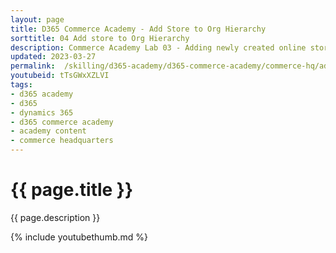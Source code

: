 ```yaml
---
layout: page
title: D365 Commerce Academy - Add Store to Org Hierarchy
sorttitle: 04 Add store to Org Hierarchy
description: Commerce Academy Lab 03 - Adding newly created online store to Organization Hierarchies for various business purposes such as for Retail assortment and reporting.
updated: 2023-03-27
permalink:  /skilling/d365-academy/d365-commerce-academy/commerce-hq/addstoretoorghierarchy
youtubeid: tTsGWxXZLVI
tags: 
- d365 academy
- d365
- dynamics 365
- d365 commerce academy
- academy content
- commerce headquarters
---
```


# {{ page.title }}

{{ page.description }}

{% include youtubethumb.md %}